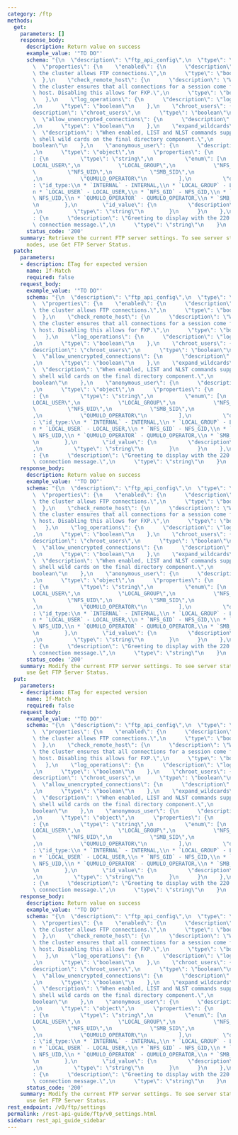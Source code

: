 ```yaml
---
category: /ftp
methods:
  get:
    parameters: []
    response_body:
      description: Return value on success
      example_value: '"TO DO"'
      schema: "{\n  \"description\": \"ftp_api_config\",\n  \"type\": \"object\",\n\
        \  \"properties\": {\n    \"enabled\": {\n      \"description\": \"When enabled,\
        \ the cluster allows FTP connections.\",\n      \"type\": \"boolean\"\n  \
        \  },\n    \"check_remote_host\": {\n      \"description\": \"When enabled,\
        \ the cluster ensures that all connections for a session come from the same\
        \ host. Disabling this allows for FXP.\",\n      \"type\": \"boolean\"\n \
        \   },\n    \"log_operations\": {\n      \"description\": \"log_operations\"\
        ,\n      \"type\": \"boolean\"\n    },\n    \"chroot_users\": {\n      \"\
        description\": \"chroot_users\",\n      \"type\": \"boolean\"\n    },\n  \
        \  \"allow_unencrypted_connections\": {\n      \"description\": \"allow_unencrypted_connections\"\
        ,\n      \"type\": \"boolean\"\n    },\n    \"expand_wildcards\": {\n    \
        \  \"description\": \"When enabled, LIST and NLST commands support posix-like\
        \ shell wild cards on the final directory component.\",\n      \"type\": \"\
        boolean\"\n    },\n    \"anonymous_user\": {\n      \"description\": \"anonymous_user\"\
        ,\n      \"type\": \"object\",\n      \"properties\": {\n        \"id_type\"\
        : {\n          \"type\": \"string\",\n          \"enum\": [\n            \"\
        LOCAL_USER\",\n            \"LOCAL_GROUP\",\n            \"NFS_GID\",\n  \
        \          \"NFS_UID\",\n            \"SMB_SID\",\n            \"INTERNAL\"\
        ,\n            \"QUMULO_OPERATOR\"\n          ],\n          \"description\"\
        : \"id_type:\\n * `INTERNAL` - INTERNAL,\\n * `LOCAL_GROUP` - LOCAL_GROUP,\\\
        n * `LOCAL_USER` - LOCAL_USER,\\n * `NFS_GID` - NFS_GID,\\n * `NFS_UID` -\
        \ NFS_UID,\\n * `QUMULO_OPERATOR` - QUMULO_OPERATOR,\\n * `SMB_SID` - SMB_SID\"\
        \n        },\n        \"id_value\": {\n          \"description\": \"id_value\"\
        ,\n          \"type\": \"string\"\n        }\n      }\n    },\n    \"greeting\"\
        : {\n      \"description\": \"Greeting to display with the 220 successful\
        \ connection message.\",\n      \"type\": \"string\"\n    }\n  }\n}"
      status_code: '200'
    summary: Retrieve the current FTP server settings. To see server status on all
      nodes, use Get FTP Server Status.
  patch:
    parameters:
    - description: ETag for expected version
      name: If-Match
      required: false
    request_body:
      example_value: '"TO DO"'
      schema: "{\n  \"description\": \"ftp_api_config\",\n  \"type\": \"object\",\n\
        \  \"properties\": {\n    \"enabled\": {\n      \"description\": \"When enabled,\
        \ the cluster allows FTP connections.\",\n      \"type\": \"boolean\"\n  \
        \  },\n    \"check_remote_host\": {\n      \"description\": \"When enabled,\
        \ the cluster ensures that all connections for a session come from the same\
        \ host. Disabling this allows for FXP.\",\n      \"type\": \"boolean\"\n \
        \   },\n    \"log_operations\": {\n      \"description\": \"log_operations\"\
        ,\n      \"type\": \"boolean\"\n    },\n    \"chroot_users\": {\n      \"\
        description\": \"chroot_users\",\n      \"type\": \"boolean\"\n    },\n  \
        \  \"allow_unencrypted_connections\": {\n      \"description\": \"allow_unencrypted_connections\"\
        ,\n      \"type\": \"boolean\"\n    },\n    \"expand_wildcards\": {\n    \
        \  \"description\": \"When enabled, LIST and NLST commands support posix-like\
        \ shell wild cards on the final directory component.\",\n      \"type\": \"\
        boolean\"\n    },\n    \"anonymous_user\": {\n      \"description\": \"anonymous_user\"\
        ,\n      \"type\": \"object\",\n      \"properties\": {\n        \"id_type\"\
        : {\n          \"type\": \"string\",\n          \"enum\": [\n            \"\
        LOCAL_USER\",\n            \"LOCAL_GROUP\",\n            \"NFS_GID\",\n  \
        \          \"NFS_UID\",\n            \"SMB_SID\",\n            \"INTERNAL\"\
        ,\n            \"QUMULO_OPERATOR\"\n          ],\n          \"description\"\
        : \"id_type:\\n * `INTERNAL` - INTERNAL,\\n * `LOCAL_GROUP` - LOCAL_GROUP,\\\
        n * `LOCAL_USER` - LOCAL_USER,\\n * `NFS_GID` - NFS_GID,\\n * `NFS_UID` -\
        \ NFS_UID,\\n * `QUMULO_OPERATOR` - QUMULO_OPERATOR,\\n * `SMB_SID` - SMB_SID\"\
        \n        },\n        \"id_value\": {\n          \"description\": \"id_value\"\
        ,\n          \"type\": \"string\"\n        }\n      }\n    },\n    \"greeting\"\
        : {\n      \"description\": \"Greeting to display with the 220 successful\
        \ connection message.\",\n      \"type\": \"string\"\n    }\n  }\n}"
    response_body:
      description: Return value on success
      example_value: '"TO DO"'
      schema: "{\n  \"description\": \"ftp_api_config\",\n  \"type\": \"object\",\n\
        \  \"properties\": {\n    \"enabled\": {\n      \"description\": \"When enabled,\
        \ the cluster allows FTP connections.\",\n      \"type\": \"boolean\"\n  \
        \  },\n    \"check_remote_host\": {\n      \"description\": \"When enabled,\
        \ the cluster ensures that all connections for a session come from the same\
        \ host. Disabling this allows for FXP.\",\n      \"type\": \"boolean\"\n \
        \   },\n    \"log_operations\": {\n      \"description\": \"log_operations\"\
        ,\n      \"type\": \"boolean\"\n    },\n    \"chroot_users\": {\n      \"\
        description\": \"chroot_users\",\n      \"type\": \"boolean\"\n    },\n  \
        \  \"allow_unencrypted_connections\": {\n      \"description\": \"allow_unencrypted_connections\"\
        ,\n      \"type\": \"boolean\"\n    },\n    \"expand_wildcards\": {\n    \
        \  \"description\": \"When enabled, LIST and NLST commands support posix-like\
        \ shell wild cards on the final directory component.\",\n      \"type\": \"\
        boolean\"\n    },\n    \"anonymous_user\": {\n      \"description\": \"anonymous_user\"\
        ,\n      \"type\": \"object\",\n      \"properties\": {\n        \"id_type\"\
        : {\n          \"type\": \"string\",\n          \"enum\": [\n            \"\
        LOCAL_USER\",\n            \"LOCAL_GROUP\",\n            \"NFS_GID\",\n  \
        \          \"NFS_UID\",\n            \"SMB_SID\",\n            \"INTERNAL\"\
        ,\n            \"QUMULO_OPERATOR\"\n          ],\n          \"description\"\
        : \"id_type:\\n * `INTERNAL` - INTERNAL,\\n * `LOCAL_GROUP` - LOCAL_GROUP,\\\
        n * `LOCAL_USER` - LOCAL_USER,\\n * `NFS_GID` - NFS_GID,\\n * `NFS_UID` -\
        \ NFS_UID,\\n * `QUMULO_OPERATOR` - QUMULO_OPERATOR,\\n * `SMB_SID` - SMB_SID\"\
        \n        },\n        \"id_value\": {\n          \"description\": \"id_value\"\
        ,\n          \"type\": \"string\"\n        }\n      }\n    },\n    \"greeting\"\
        : {\n      \"description\": \"Greeting to display with the 220 successful\
        \ connection message.\",\n      \"type\": \"string\"\n    }\n  }\n}"
      status_code: '200'
    summary: Modify the current FTP server settings. To see server status on all nodes,
      use Get FTP Server Status.
  put:
    parameters:
    - description: ETag for expected version
      name: If-Match
      required: false
    request_body:
      example_value: '"TO DO"'
      schema: "{\n  \"description\": \"ftp_api_config\",\n  \"type\": \"object\",\n\
        \  \"properties\": {\n    \"enabled\": {\n      \"description\": \"When enabled,\
        \ the cluster allows FTP connections.\",\n      \"type\": \"boolean\"\n  \
        \  },\n    \"check_remote_host\": {\n      \"description\": \"When enabled,\
        \ the cluster ensures that all connections for a session come from the same\
        \ host. Disabling this allows for FXP.\",\n      \"type\": \"boolean\"\n \
        \   },\n    \"log_operations\": {\n      \"description\": \"log_operations\"\
        ,\n      \"type\": \"boolean\"\n    },\n    \"chroot_users\": {\n      \"\
        description\": \"chroot_users\",\n      \"type\": \"boolean\"\n    },\n  \
        \  \"allow_unencrypted_connections\": {\n      \"description\": \"allow_unencrypted_connections\"\
        ,\n      \"type\": \"boolean\"\n    },\n    \"expand_wildcards\": {\n    \
        \  \"description\": \"When enabled, LIST and NLST commands support posix-like\
        \ shell wild cards on the final directory component.\",\n      \"type\": \"\
        boolean\"\n    },\n    \"anonymous_user\": {\n      \"description\": \"anonymous_user\"\
        ,\n      \"type\": \"object\",\n      \"properties\": {\n        \"id_type\"\
        : {\n          \"type\": \"string\",\n          \"enum\": [\n            \"\
        LOCAL_USER\",\n            \"LOCAL_GROUP\",\n            \"NFS_GID\",\n  \
        \          \"NFS_UID\",\n            \"SMB_SID\",\n            \"INTERNAL\"\
        ,\n            \"QUMULO_OPERATOR\"\n          ],\n          \"description\"\
        : \"id_type:\\n * `INTERNAL` - INTERNAL,\\n * `LOCAL_GROUP` - LOCAL_GROUP,\\\
        n * `LOCAL_USER` - LOCAL_USER,\\n * `NFS_GID` - NFS_GID,\\n * `NFS_UID` -\
        \ NFS_UID,\\n * `QUMULO_OPERATOR` - QUMULO_OPERATOR,\\n * `SMB_SID` - SMB_SID\"\
        \n        },\n        \"id_value\": {\n          \"description\": \"id_value\"\
        ,\n          \"type\": \"string\"\n        }\n      }\n    },\n    \"greeting\"\
        : {\n      \"description\": \"Greeting to display with the 220 successful\
        \ connection message.\",\n      \"type\": \"string\"\n    }\n  }\n}"
    response_body:
      description: Return value on success
      example_value: '"TO DO"'
      schema: "{\n  \"description\": \"ftp_api_config\",\n  \"type\": \"object\",\n\
        \  \"properties\": {\n    \"enabled\": {\n      \"description\": \"When enabled,\
        \ the cluster allows FTP connections.\",\n      \"type\": \"boolean\"\n  \
        \  },\n    \"check_remote_host\": {\n      \"description\": \"When enabled,\
        \ the cluster ensures that all connections for a session come from the same\
        \ host. Disabling this allows for FXP.\",\n      \"type\": \"boolean\"\n \
        \   },\n    \"log_operations\": {\n      \"description\": \"log_operations\"\
        ,\n      \"type\": \"boolean\"\n    },\n    \"chroot_users\": {\n      \"\
        description\": \"chroot_users\",\n      \"type\": \"boolean\"\n    },\n  \
        \  \"allow_unencrypted_connections\": {\n      \"description\": \"allow_unencrypted_connections\"\
        ,\n      \"type\": \"boolean\"\n    },\n    \"expand_wildcards\": {\n    \
        \  \"description\": \"When enabled, LIST and NLST commands support posix-like\
        \ shell wild cards on the final directory component.\",\n      \"type\": \"\
        boolean\"\n    },\n    \"anonymous_user\": {\n      \"description\": \"anonymous_user\"\
        ,\n      \"type\": \"object\",\n      \"properties\": {\n        \"id_type\"\
        : {\n          \"type\": \"string\",\n          \"enum\": [\n            \"\
        LOCAL_USER\",\n            \"LOCAL_GROUP\",\n            \"NFS_GID\",\n  \
        \          \"NFS_UID\",\n            \"SMB_SID\",\n            \"INTERNAL\"\
        ,\n            \"QUMULO_OPERATOR\"\n          ],\n          \"description\"\
        : \"id_type:\\n * `INTERNAL` - INTERNAL,\\n * `LOCAL_GROUP` - LOCAL_GROUP,\\\
        n * `LOCAL_USER` - LOCAL_USER,\\n * `NFS_GID` - NFS_GID,\\n * `NFS_UID` -\
        \ NFS_UID,\\n * `QUMULO_OPERATOR` - QUMULO_OPERATOR,\\n * `SMB_SID` - SMB_SID\"\
        \n        },\n        \"id_value\": {\n          \"description\": \"id_value\"\
        ,\n          \"type\": \"string\"\n        }\n      }\n    },\n    \"greeting\"\
        : {\n      \"description\": \"Greeting to display with the 220 successful\
        \ connection message.\",\n      \"type\": \"string\"\n    }\n  }\n}"
      status_code: '200'
    summary: Modify the current FTP server settings. To see server status on all nodes,
      use Get FTP Server Status.
rest_endpoint: /v0/ftp/settings
permalink: /rest-api-guide/ftp/v0_settings.html
sidebar: rest_api_guide_sidebar
---
```

